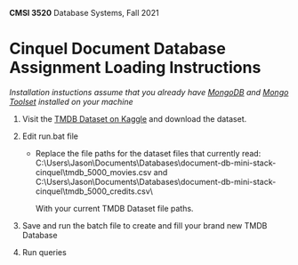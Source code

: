 **CMSI 3520** Database Systems, Fall 2021

# Cinquel Document Database Assignment Loading Instructions

_Installation instuctions assume that you already have [MongoDB](https://www.mongodb.com/try/download/community) and [Mongo Toolset](https://docs.mongodb.com/database-tools/installation/installation/) installed on your machine_

1. Visit the [TMDB Dataset on Kaggle](https://www.kaggle.com/tmdb/tmdb-movie-metadata) and download the dataset.
2. Edit run.bat file

   - Replace the file paths for the dataset files that currently read:\
     C:\Users\Jason\Documents\Databases\document-db-mini-stack-cinquel\tmdb_5000_movies.csv and
     C:\Users\Jason\Documents\Databases\document-db-mini-stack-cinquel\tmdb_5000_credits.csv\

     With your current TMDB Dataset file paths.

3. Save and run the batch file to create and fill your brand new TMDB Database
4. Run queries
